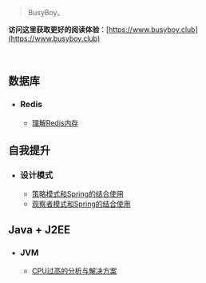 

> BusyBoy。

**访问这里获取更好的阅读体验**：[https://www.busyboy.club](https://www.busyboy.club)

<br/>

## 数据库
- ### Redis
  - [理解Redis内存](https://www.busyboy.club/#/DB/redis/RedisMemory)

## 自我提升

- ### 设计模式
  - [策略模式和Spring的结合使用](https://www.busyboy.club/#/Promotion/DesignPatterns/StrategyPattern)
  - [观察者模式和Spring的结合使用](https://www.busyboy.club/#/Promotion/DesignPatterns/ObserverPattern)


## Java + J2EE

- ### JVM
  - [CPU过高的分析与解决方案](https://www.busyboy.club/#/JavaJ2EE/JVM/SolveCPUHigher)

  

